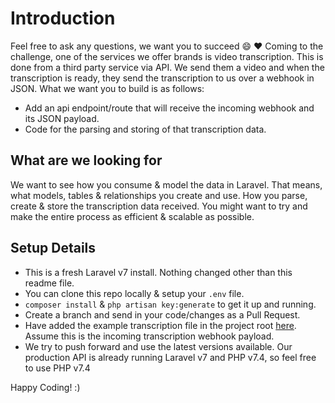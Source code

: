 # Introduction

Feel free to ask any questions, we want you to succeed :smile: :heart: Coming to the challenge, one of the services we offer brands is video transcription. This is done from a third party service via API. We send them a video and when the transcription is ready, they send the transcription to us over a webhook in JSON. What we want you to build is as follows:

- Add an api endpoint/route that will receive the incoming webhook and its JSON payload.
- Code for the parsing and storing of that transcription data.

## What are we looking for

We want to see how you consume & model the data in Laravel. That means, what models, tables & relationships you create and use. How you parse, create & store the transcription data received. You might want to try and make the entire process as efficient & scalable as possible.

## Setup Details

- This is a fresh Laravel v7 install. Nothing changed other than this readme file.
- You can clone this repo locally & setup your `.env` file.
- `composer install` & `php artisan key:generate` to get it up and running.
- Create a branch and send in your code/changes as a Pull Request.
- Have added the example transcription file in the project root [here](https://github.com/JoggApp/laravel-coding-challenge/blob/master/transcription.json). Assume this is the incoming transcription webhook payload.
- We try to push forward and use the latest versions available. Our production API is already running Laravel v7 and PHP v7.4, so feel free to use PHP v7.4

Happy Coding! :)